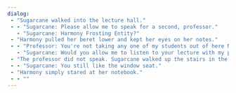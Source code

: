 ```yaml
---
dialog:
 - "Sugarcane walked into the lecture hall."
 - - "Sugarcane: Please allow me to speak for a second, professor."
   - "Sugarcane: Harmony Frosting Entity?"
 - "Harmony pulled her beret lower and kept her eyes on her notes."
 - - "Professor: You're not taking any one of my students out of here Not in my class."
   - "Sugarcane: Would you allow me to listen to your lecture with my peers then?"
 - "The professor did not speak. Sugarcane walked up the stairs in the center to the back of the lecture hall, and then all the way across to the corner where Harmony sat. She settled in beside Harmony."
 - - "Sugarcane: You still like the window seat."
 - "Harmony simply stared at her notebook."
 - - ""
---
```

